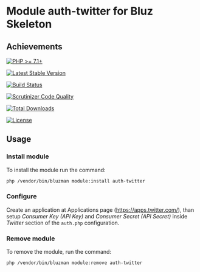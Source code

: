 # Module auth-twitter for Bluz Skeleton
## Achievements

[![PHP >= 7.1+](https://img.shields.io/packagist/php-v/bluzphp/module-auth-twitter.svg?style=flat)](https://php.net/)

[![Latest Stable Version](https://img.shields.io/packagist/v/bluzphp/module-auth-twitter.svg?label=version&style=flat)](https://packagist.org/packages/bluzphp/module-auth-twitter)

[![Build Status](https://img.shields.io/travis/bluzphp/module-auth-twitter/master.svg?style=flat)](https://travis-ci.org/bluzphp/module-auth-twitter)

[![Scrutinizer Code Quality](https://img.shields.io/scrutinizer/g/bluzphp/module-auth-twitter.svg?style=flat)](https://scrutinizer-ci.com/g/bluzphp/module-auth-twitter/)

[![Total Downloads](https://img.shields.io/packagist/dt/bluzphp/module-auth-twitter.svg?style=flat)](https://packagist.org/packages/bluzphp/module-auth-twitter)

[![License](https://img.shields.io/packagist/l/bluzphp/module-auth-twitter.svg?style=flat)](https://packagist.org/packages/bluzphp/module-auth-twitter)

## Usage
### Install module
To install the module run the command:

```bash
php /vendor/bin/bluzman module:install auth-twitter
```

### Configure
Create an application at Applications page (https://apps.twitter.com/), 
than setup *Consumer Key (API Key)* and *Consumer Secret (API Secret)* 
inside *Twitter* section of the `auth.php` configuration.

### Remove module
To remove the module, run the command:

```bash
php /vendor/bin/bluzman module:remove auth-twitter
```
